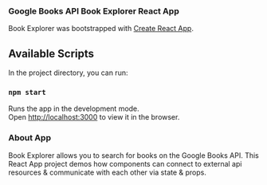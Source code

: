 ### Google Books API Book Explorer React App 
Book Explorer was bootstrapped with [Create React App](https://github.com/facebook/create-react-app).

## Available Scripts

In the project directory, you can run:

### `npm start`

Runs the app in the development mode.<br />
Open [http://localhost:3000](http://localhost:3000) to view it in the browser.


### About App

Book Explorer allows you to search for books on the Google Books API. This React App project demos how components can connect to external api resources & communicate with each other via state & props.